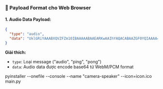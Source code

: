 ### 📝 Payload Format cho Web Browser

#### 1. Audio Data Payload:

```json
{
  "type": "audio",
  "data": "UklGRiYAAABXQVZFZm10IBAAAAABAAEARKwAAIhYAQACABAAZGF0YQIAAAA="
}
```

**Giải thích:**

- `type`: Loại message ("audio", "ping", "pong")
- `data`: Audio data được encode base64 từ WebM/PCM format

pyinstaller --onefile --console --name "camera-speaker" --icon=icon.ico main.py
